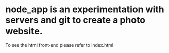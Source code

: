 # node_app is an experimentation with servers and git to create a photo website.

To see the html front-end please refer to index.html
